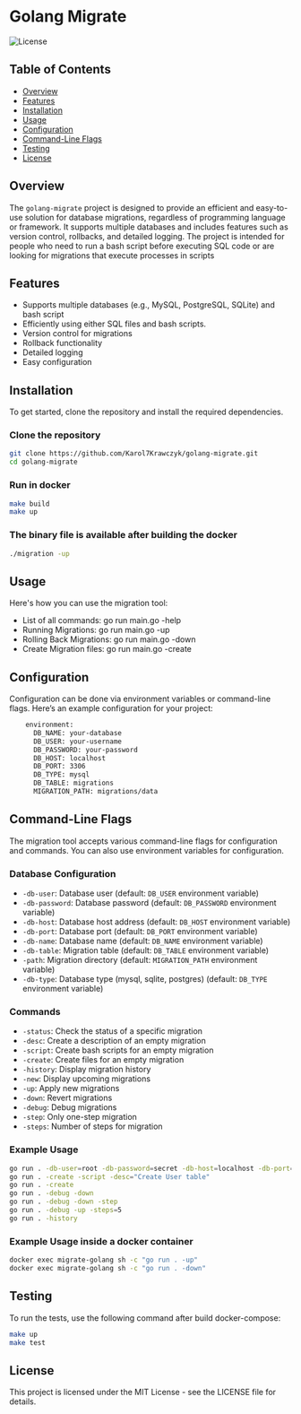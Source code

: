 # Golang Migrate

![License](https://img.shields.io/badge/license-MIT-blue.svg)

## Table of Contents
- [Overview](#overview)
- [Features](#features)
- [Installation](#installation)
- [Usage](#usage)
- [Configuration](#configuration)
- [Command-Line Flags](#command-line-flags)
- [Testing](#testing)
- [License](#license)

## Overview
The `golang-migrate` project is designed to provide an efficient and easy-to-use solution for database migrations, regardless of programming language or framework. It supports multiple databases and includes features such as version control, rollbacks, and detailed logging. The project is intended for people who need to run a bash script before executing SQL code or are looking for migrations that execute processes in scripts

## Features
- Supports multiple databases (e.g., MySQL, PostgreSQL, SQLite) and bash script
- Efficiently using either SQL files and bash scripts.
- Version control for migrations
- Rollback functionality
- Detailed logging
- Easy configuration

## Installation
To get started, clone the repository and install the required dependencies.

### Clone the repository
```bash
git clone https://github.com/Karol7Krawczyk/golang-migrate.git
cd golang-migrate
```

### Run in docker
```bash
make build
make up
```

### The binary file is available after building the docker
```bash
./migration -up
```

## Usage
Here's how you can use the migration tool:

- List of all commands: go run main.go -help
- Running Migrations: go run main.go -up
- Rolling Back Migrations: go run main.go -down
- Create Migration files: go run main.go -create

## Configuration
Configuration can be done via environment variables or command-line flags. Here’s an example configuration for your project:

```bash
    environment:
      DB_NAME: your-database
      DB_USER: your-username
      DB_PASSWORD: your-password
      DB_HOST: localhost
      DB_PORT: 3306
      DB_TYPE: mysql
      DB_TABLE: migrations
      MIGRATION_PATH: migrations/data
```

## Command-Line Flags
The migration tool accepts various command-line flags for configuration and commands. You can also use environment variables for configuration.

### Database Configuration
- `-db-user`: Database user (default: `DB_USER` environment variable)
- `-db-password`: Database password (default: `DB_PASSWORD` environment variable)
- `-db-host`: Database host address (default: `DB_HOST` environment variable)
- `-db-port`: Database port (default: `DB_PORT` environment variable)
- `-db-name`: Database name (default: `DB_NAME` environment variable)
- `-db-table`: Migration table (default: `DB_TABLE` environment variable)
- `-path`: Migration directory (default: `MIGRATION_PATH` environment variable)
- `-db-type`: Database type (mysql, sqlite, postgres) (default: `DB_TYPE` environment variable)

### Commands
- `-status`: Check the status of a specific migration
- `-desc`: Create a description of an empty migration
- `-script`: Create bash scripts for an empty migration
- `-create`: Create files for an empty migration
- `-history`: Display migration history
- `-new`: Display upcoming migrations
- `-up`: Apply new migrations
- `-down`: Revert migrations
- `-debug`: Debug migrations
- `-step`: Only one-step migration
- `-steps`: Number of steps for migration

### Example Usage
```bash
go run . -db-user=root -db-password=secret -db-host=localhost -db-port=3306 -db-name=migrations -up
go run . -create -script -desc="Create User table"
go run . -create
go run . -debug -down
go run . -debug -down -step
go run . -debug -up -steps=5
go run . -history
```

### Example Usage inside a docker container
```bash
docker exec migrate-golang sh -c "go run . -up"
docker exec migrate-golang sh -c "go run . -down"
```

## Testing
To run the tests, use the following command after build docker-compose:

```bash
make up
make test
```

## License
This project is licensed under the MIT License - see the LICENSE file for details.
